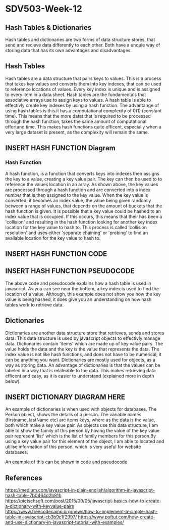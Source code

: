 # SDV503-Week-12

## Hash Tables & Dictionaries

Hash tables and dictionaries are two forms of data structure stores, that send and recieve data differently to each other. Both have a unquie way of storing data that has its own advantages and disadvantages.

## Hash Tables

Hash tables are a data structure that pairs keys to values. This is a process that takes key values and converts them into key indexes, that can be used to reference locations of values. Every key index is unique and is assigned to every item in a data sheet. Hash tables are the fundamentals that associative arrays use to assign keys to values. A hash table is able to effectivly create key indexes by using a hash function. The advantange of using hash tables is this it has a computational complexity of 0(1) (constant time). This means that the more datat that is required to be processed through the hash function, takes the same amount of computational effortand time. This makes hash functions quite efficent, especially when a very large dataset is present, as the complexity will remain the same.

## INSERT HASH FUNCTION Diagram

### Hash Function

A hash function, is a function that converts keys into indexes then assigns the key to a value, creating a key value pair. The key can then be used to to reference the values location in an array. As shown above, the key values are processed through a hash function and are converted into a index number that is then assigned to the key value. When the key value is converted, it becomes an index value, the value being given randomly between a range of values, that depends on the amount of buckets that the hash function is given. It is possible that a key value could be hashed to an index value that is occupied. If this occurs, this means that their has been a 'collision' and resulting in the hash function looking for another key index location for the key value to hash to. This process is called 'collision resolution' and uses either 'separate chaining' or 'probing' to find an avaliable location for the key value to hash to.

## INSERT HASH FUNCTION CODE

## INSERT HASH FUNCTION PSEUDOCODE

The above code and pseudocode explains how a hash table is used in javascript. As you can see near the bottom, a key index is used to find the location of a value. Although, this example does not show you how the key value is being hashed, it does give you an understanding on how hash tables work to retrieve data.

## Dictionaries

Dictionaries are another data structure store that retrieves, sends and stores data. This data structure is used by javascript objects to effectivly manage data. Dictionaries contain 'items' which are made up of key value pairs. The value holds the data and the key is the value that represents the data. The index value is not like hash functions, and does not have to be numerical, it can be anything you want. Dictionaries are mostly used for objects, as a way as storing data. An advantage of dictionaries is that the values can be labeled in a way that is relateable to the data. This makes retrieving data efficent and easy, as it is easier to understand (explained more in depth below).

## INSERT DICTIONARY DIAGRAM HERE

An example of dictionaries is when used with objects for databases. The Person object, shows the details of a person. The variable names (firstname, lastName etc) are items keys, where as the data is the value, both which make a key value pair. As objects use this data structure, I am able to show the family of this person by having the value of the key value pair represent 'list' which is the list of family members for this person.By using a key value pair for this element of the object, I am able to located and utilise information of this person, which is very useful for website databases.

An example of this can be shown in code and pseudocode

## References

https://medium.com/javascript-in-plain-english/algorithm-in-javascript-hash-table-7b0464d2b81b
https://pietschsoft.com/post/2015/09/05/javascript-basics-how-to-create-a-dictionary-with-keyvalue-pairs
https://www.freecodecamp.org/news/how-to-implement-a-simple-hash-table-in-javascript-cb3b9c1f2997/
https://www.poftut.com/how-create-and-use-dictionary-in-javascript-tutorial-with-examples/
